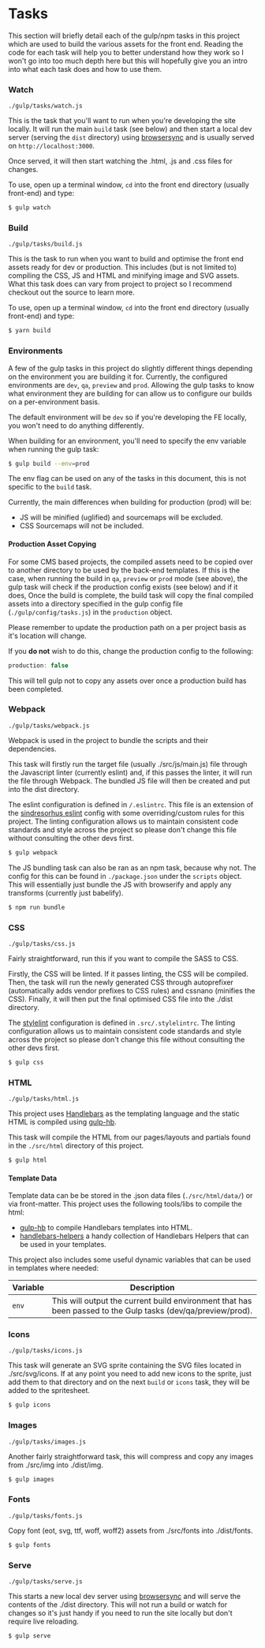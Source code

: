 # Tasks

This section will briefly detail each of the gulp/npm tasks in this project which are used to build the various assets for the front end.
Reading the code for each task will help you to better understand how they work so I won't go into too much depth here but this will hopefully give you an intro into what each task does and how to use them.

### Watch

`./gulp/tasks/watch.js`

This is the task that you'll want to run when you're developing the site locally. It will run the main `build` task (see below) and then start a local dev server (serving the `dist` directory) using [browsersync](https://www.browsersync.io/) and is usually served on `http://localhost:3000`.

Once served, it will then start watching the .html, .js and .css files for changes.

To use, open up a terminal window, `cd` into the front end directory (usually front-end) and type:

```sh
$ gulp watch
```

### Build

`./gulp/tasks/build.js`

This is the task to run when you want to build and optimise the front end assets ready for dev or production.
This includes (but is not limited to) compiling the CSS, JS and HTML and minifying image and SVG assets. What this task does can vary from project to project so I recommend checkout out the source to learn more.

To use, open up a terminal window, `cd` into the front end directory (usually front-end) and type:

```sh
$ yarn build
```

### Environments

A few of the gulp tasks in this project do slightly different things depending on the environment you are building it for. Currently, the configured environments are `dev`, `qa`, `preview` and `prod`. Allowing the gulp tasks to know what environment they are building for can allow us to configure our builds on a per-environment basis. 

The default environment will be `dev` so if you're developing the FE locally, you won't need to do anything differently.

When building for an environment, you'll need to specify the env variable when running the gulp task:

```sh
$ gulp build --env=prod
```

The env flag can be used on any of the tasks in this document, this is not specific to the `build` task.

Currently, the main differences when building for production (prod) will be:

- JS will be minified (uglified) and sourcemaps will be excluded.
- CSS Sourcemaps will not be included.

#### Production Asset Copying

For some CMS based projects, the compiled assets need to be copied over to another directory to be used by the back-end templates. If this is the case, when running the build in `qa`, `preview` or `prod` mode (see above), the gulp task will check if the production config exists (see below) and if it does, Once the build is complete, the build task will copy the final compiled assets into a directory specified in the gulp config file (`./gulp/config/tasks.js`) in the `production` object.

Please remember to update the production path on a per project basis as it's location will change.

If you **do not** wish to do this, change the production config to the following:

```js
production: false
```

This will tell gulp not to copy any assets over once a production build has been completed.

### Webpack

`./gulp/tasks/webpack.js`

Webpack is used in the project to bundle the scripts and their dependencies.

This task will firstly run the target file (usually ./src/js/main.js) file through the Javascript linter (currently eslint) and, if this passes the linter, it will run the file through Webpack. The bundled JS file will then be created and put into the dist directory.

The eslint configuration is defined in `/.eslintrc`. This file is an extension of the [sindresorhus eslint](https://github.com/sindresorhus/eslint-config-xo) config with some overriding/custom rules for this project. The linting configuration allows us to maintain consistent code standards and style across the project so please don't change this file without consulting the other devs first.

```sh
$ gulp webpack
```

The JS bundling task can also be ran as an npm task, because why not. The config for this can be found in `./package.json` under the `scripts` object.
This will essentially just bundle the JS with browserify and apply any transforms (currently just babelify).

```sh
$ npm run bundle
```


### CSS

`./gulp/tasks/css.js`

Fairly straightforward, run this if you want to compile the SASS to CSS.

Firstly, the CSS will be linted. If it passes linting, the CSS will be compiled. Then, the task will run the newly generated CSS through autoprefixer (automatically adds vendor prefixes to CSS rules) and cssnano (minifies the CSS). Finally, it will then put the final optimised CSS file into the ./dist directory.

The [stylelint](https://github.com/stylelint/stylelint) configuration is defined in `.src/.stylelintrc`. The linting configuration allows us to maintain consistent code standards and style across the project so please don't change this file without consulting the other devs first.

```sh
$ gulp css
```

### HTML

`./gulp/tasks/html.js`

This project uses [Handlebars](http://handlebarsjs.com) as the templating language and the static HTML is compiled using [gulp-hb](https://github.com/shannonmoeller/gulp-hb).

This task will compile the HTML from our pages/layouts and partials found in the `./src/html` directory of this project.

```sh
$ gulp html
```

#### Template Data

Template data can be be stored in the .json data files (`./src/html/data/`) or via front-matter. This project uses the following tools/libs to compile the html:

- [gulp-hb](https://github.com/shannonmoeller/gulp-hb) to compile Handlebars templates into HTML.
- [handlebars-helpers](https://github.com/helpers/handlebars-helpers) a handy collection of Handlebars Helpers that can be used in your templates.

This project also includes some useful dynamic variables that can be used in templates where needed:

| Variable    | Description                                                                                                  |
|-------------|--------------------------------------------------------------------------------------------------------------|
| `env` | This will output the current build environment that has been passed to the Gulp tasks (dev/qa/preview/prod). |


### Icons

`./gulp/tasks/icons.js`

This task will generate an SVG sprite containing the SVG files located in ./src/svg/icons. If at any point you need to add new icons to the sprite, just add them to that directory and on the next `build` or `icons` task, they will be added to the spritesheet.

```sh
$ gulp icons
```

### Images

`./gulp/tasks/images.js`

Another fairly straightforward task, this will compress and copy any images from ./src/img into ./dist/img.

```sh
$ gulp images
```

### Fonts

`./gulp/tasks/fonts.js`

Copy font (eot, svg, ttf, woff, woff2) assets from ./src/fonts into ./dist/fonts.

```sh
$ gulp fonts
```

### Serve

`./gulp/tasks/serve.js`

This starts a new local dev server using [browsersync](https://www.browsersync.io/) and will serve the contents of the ./dist directory. This will not run a build or watch for changes so it's just handy if you need to run the site locally but don't require live reloading.

```sh
$ gulp serve
```

